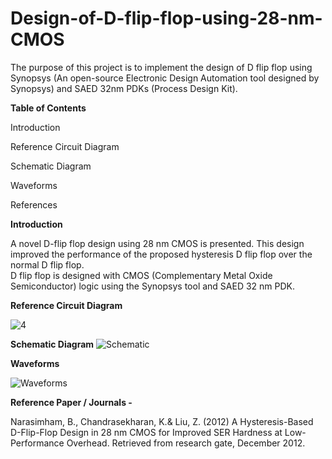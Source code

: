 # Design-of-D-flip-flop-using-28-nm-CMOS
The purpose of this project is to implement the design of D flip flop using Synopsys (An open-source Electronic Design Automation tool designed by Synopsys) and SAED 32nm PDKs (Process Design Kit). 
 
**Table of Contents**

Introduction 

Reference Circuit Diagram 

Schematic Diagram 

Waveforms 

References 
 
**Introduction** 

A novel D-flip flop design using 28 nm CMOS is presented. This design improved the performance of the proposed hysteresis D flip flop over the normal D flip flop.  
D flip flop is designed with CMOS (Complementary Metal Oxide Semiconductor) logic using the Synopsys tool and SAED 32 nm PDK. 
 
**Reference Circuit Diagram**

![4](https://user-images.githubusercontent.com/100674275/156144180-7cd1ac6c-6931-418e-92ed-8547a1481680.png)

 **Schematic Diagram**
![Schematic](https://user-images.githubusercontent.com/100674275/156130743-5c1edb33-7220-4cf9-abb8-540011775d5d.JPG)
 


 
 
**Waveforms**


![Waveforms](https://user-images.githubusercontent.com/100674275/156130758-9c0b66b4-d9ab-4e94-bcdc-b89fb6d4fd78.JPG)
 
**Reference Paper / Journals -**

Narasimham, B., Chandrasekharan, K.& Liu, Z. (2012) 
A Hysteresis-Based D-Flip-Flop Design in 28 nm CMOS for Improved SER Hardness at Low-Performance Overhead. 
Retrieved from research gate, December 2012. 
 

